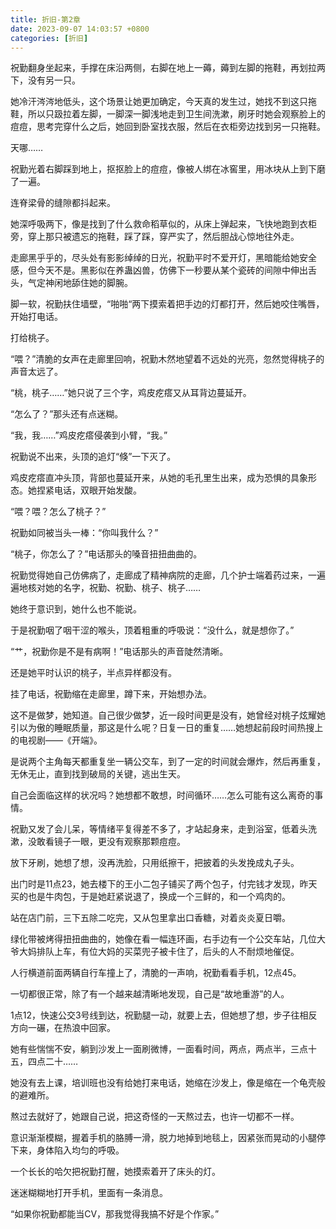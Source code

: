```yaml
---
title: 折旧-第2章
date: 2023-09-07 14:03:57 +0800
categories: [折旧]
---
```


祝勤翻身坐起来，手撑在床沿两侧，右脚在地上一薅，薅到左脚的拖鞋，再划拉两下，没有另一只。

她冷汗涔涔地低头，这个场景让她更加确定，今天真的发生过，她找不到这只拖鞋，所以只趿拉着左脚，一脚深一脚浅地走到卫生间洗漱，刷牙时她会观察脸上的痘痘，思考完穿什么之后，她回到卧室找衣服，然后在衣柜旁边找到另一只拖鞋。

天哪……

祝勤光着右脚踩到地上，抠抠脸上的痘痘，像被人绑在冰窖里，用冰块从上到下磨了一遍。

连脊梁骨的缝隙都抖起来。

她深呼吸两下，像是找到了什么救命稻草似的，从床上弹起来，飞快地跑到衣柜旁，穿上那只被遗忘的拖鞋，踩了踩，穿严实了，然后胆战心惊地往外走。

走廊黑乎乎的，尽头处有影影绰绰的日光，祝勤平时不爱开灯，黑暗能给她安全感，但今天不是。黑影似在养蛊凶兽，仿佛下一秒要从某个瓷砖的间隙中伸出舌头，气定神闲地舔住她的脚腕。

脚一软，祝勤扶住墙壁，“啪啪“两下摸索着把手边的灯都打开，然后她咬住嘴唇，开始打电话。

打给桃子。

“喂？”清脆的女声在走廊里回响，祝勤木然地望着不远处的光亮，忽然觉得桃子的声音太远了。

“桃，桃子……”她只说了三个字，鸡皮疙瘩又从耳背边蔓延开。

“怎么了？”那头还有点迷糊。

“我，我……”鸡皮疙瘩侵袭到小臂，“我。”

祝勤说不出来，头顶的追灯“倏”一下灭了。

鸡皮疙瘩直冲头顶，背部也蔓延开来，从她的毛孔里生出来，成为恐惧的具象形态。她捏紧电话，双眼开始发酸。

“喂？喂？怎么了桃子？”

祝勤如同被当头一棒：“你叫我什么？”

“桃子，你怎么了？”电话那头的嗓音扭扭曲曲的。

祝勤觉得她自己仿佛病了，走廊成了精神病院的走廊，几个护士端着药过来，一遍遍地核对她的名字，祝勤、祝勤、桃子、桃子……

她终于意识到，她什么也不能说。

于是祝勤咽了咽干涩的喉头，顶着粗重的呼吸说：“没什么，就是想你了。”

“艹，祝勤你是不是有病啊！”电话那头的声音陡然清晰。

还是她平时认识的桃子，半点异样都没有。

挂了电话，祝勤缩在走廊里，蹲下来，开始想办法。

这不是做梦，她知道。自己很少做梦，近一段时间更是没有，她曾经对桃子炫耀她引以为傲的睡眠质量，那这是什么呢？日复一日的重复……她想起前段时间热搜上的电视剧——《开端》。

是说两个主角每天都重复坐一辆公交车，到了一定的时间就会爆炸，然后再重复，无休无止，直到找到破局的关键，逃出生天。

自己会面临这样的状况吗？她想都不敢想，时间循环……怎么可能有这么离奇的事情。

祝勤又发了会儿呆，等情绪平复得差不多了，才站起身来，走到浴室，低着头洗漱，没敢看镜子一眼，更没有观察那颗痘痘。

放下牙刷，她想了想，没再洗脸，只用纸擦干，把披着的头发挽成丸子头。

出门时是11点23，她去楼下的王小二包子铺买了两个包子，付完钱才发现，昨天买的也是牛肉包，于是她赶紧说退了，换成一个三鲜的，和一个鸡肉的。

站在店门前，三下五除二吃完，又从包里拿出口香糖，对着炎炎夏日嚼。

绿化带被烤得扭扭曲曲的，她像在看一幅连环画，右手边有一个公交车站，几位大爷大妈排队上车，有位大妈的买菜兜子被卡住了，后头的人不耐烦地催促。

人行横道前面两辆自行车撞上了，清脆的一声响，祝勤看看手机，12点45。

一切都很正常，除了有一个越来越清晰地发现，自己是“故地重游”的人。

1点12，快速公交3号线到达，祝勤腿一动，就要上去，但她想了想，步子往相反方向一碾，在热浪中回家。

她有些惴惴不安，躺到沙发上一面刷微博，一面看时间，两点，两点半，三点十五，四点二十……

她没有去上课，培训班也没有给她打来电话，她缩在沙发上，像是缩在一个龟壳般的避难所。

熬过去就好了，她跟自己说，把这奇怪的一天熬过去，也许一切都不一样。

意识渐渐模糊，握着手机的胳膊一滑，脱力地掉到地毯上，因紧张而晃动的小腿停下来，身体陷入均匀的呼吸。

一个长长的哈欠把祝勤打醒，她摸索着开了床头的灯。

迷迷糊糊地打开手机，里面有一条消息。

“如果你祝勤都能当CV，那我觉得我搞不好是个作家。”

